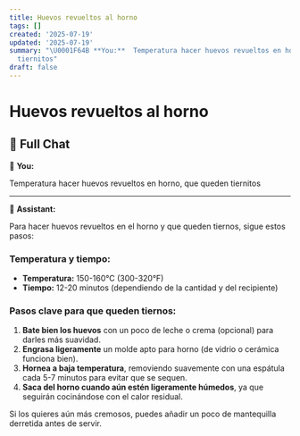 ```yaml
---
title: Huevos revueltos al horno
tags: []
created: '2025-07-19'
updated: '2025-07-19'
summary: "\U0001F64B **You:**  Temperatura hacer huevos revueltos en horno, que queden
  tiernitos"
draft: false
---
```


# Huevos revueltos al horno

## 🧠 Full Chat

🙋 **You:**

Temperatura hacer huevos revueltos en horno, que queden tiernitos

---

🤖 **Assistant:**

Para hacer huevos revueltos en el horno y que queden tiernos, sigue estos pasos:  

### **Temperatura y tiempo:**  
- **Temperatura:** 150-160°C (300-320°F)  
- **Tiempo:** 12-20 minutos (dependiendo de la cantidad y del recipiente)  

### **Pasos clave para que queden tiernos:**  
1. **Bate bien los huevos** con un poco de leche o crema (opcional) para darles más suavidad.  
2. **Engrasa ligeramente** un molde apto para horno (de vidrio o cerámica funciona bien).  
3. **Hornea a baja temperatura**, removiendo suavemente con una espátula cada 5-7 minutos para evitar que se sequen.  
4. **Saca del horno cuando aún estén ligeramente húmedos**, ya que seguirán cocinándose con el calor residual.  

Si los quieres aún más cremosos, puedes añadir un poco de mantequilla derretida antes de servir.